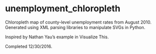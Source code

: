 # unemployment_chloropleth

Chloropleth map of county-level unemployment rates from August 2010.
Generated using XML parsing libraries to manipulate SVGs in Python.

Inspired by Nathan Yau’s example in Visualize This.

Completed 12/30/2016.
